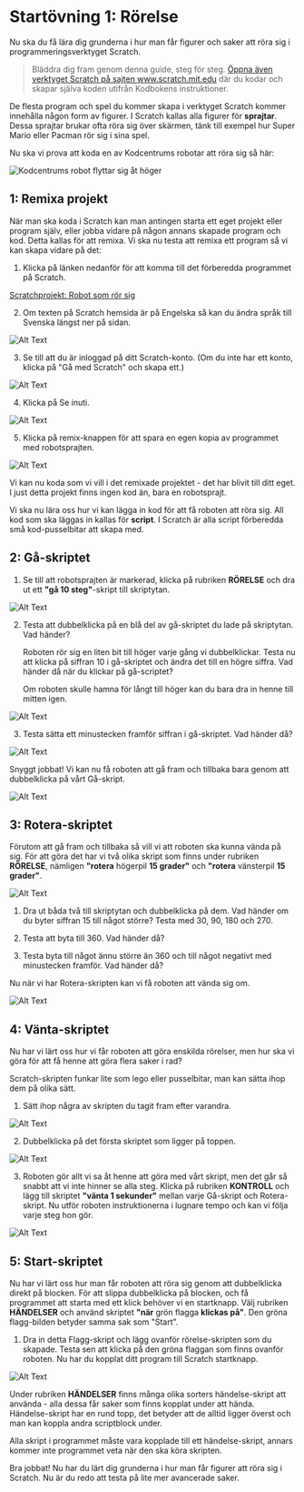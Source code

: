 # Startövning 1: Rörelse

Nu ska du få lära dig grunderna i hur man får figurer och saker att röra sig i programmeringsverktyget Scratch.

> Bläddra dig fram genom denna guide, steg för steg. <a href="https://scratch.mit.edu" target="_blank">
  Öppna även verktyget Scratch på sajten www.scratch.mit.edu</a> där du kodar och skapar själva koden utifrån Kodbokens instruktioner.

De flesta program och spel du kommer skapa i verktyget Scratch kommer innehålla någon form av figurer. I Scratch kallas alla figurer för **sprajtar**. Dessa sprajtar brukar ofta röra sig över skärmen, tänk till exempel hur Super Mario eller Pacman rör sig i sina spel.

Nu ska vi prova att koda en av Kodcentrums robotar att röra sig så här:

![Kodcentrums robot flyttar sig åt höger](Robot_1.gif)

## 1: Remixa projekt

När man ska koda i Scratch kan man antingen starta ett eget projekt eller program själv, eller jobba vidare på någon annans skapade program och kod. Detta kallas för att remixa. Vi ska nu testa att remixa ett program så vi kan skapa vidare på det:

1. Klicka på länken nedanför för att komma till det förberedda programmet på Scratch.

<a href="https://scratch.mit.edu/projects/210051047/" target='_blank'>Scratchprojekt: Robot som rör sig</a> <!--_-->

2. Om texten på Scratch hemsida är på Engelska så kan du ändra språk till Svenska längst ner på sidan.

![Alt Text](Image_1.png)

3. Se till att du är inloggad på ditt Scratch-konto. (Om du inte har ett konto, klicka på "Gå med Scratch" och skapa ett.)

![Alt Text](Image_2.png)

4. Klicka på Se inuti.

![Alt Text](Image_3.png)

5. Klicka på remix-knappen för att spara en egen kopia av programmet med robotsprajten.

![Alt Text](Image_4.png)

Vi kan nu koda som vi vill i det remixade projektet - det har blivit till ditt eget. I just detta projekt finns ingen kod än, bara en robotsprajt.

Vi ska nu lära oss hur vi kan lägga in kod för att få roboten att röra sig. All kod som ska läggas in kallas för **script**. I Scratch är alla script förberedda små kod-pusselbitar att skapa med.

## 2: Gå-skriptet

1. Se till att robotsprajten är markerad, klicka på rubriken **RÖRELSE** och dra ut ett **"gå 10 steg"**-skript till skriptytan.

![Alt Text](Skript_1.gif)

2. Testa att dubbelklicka på en blå del av gå-skriptet du lade på skriptytan. Vad händer?

	Roboten rör sig en liten bit till höger varje gång vi dubbelklickar. Testa nu att klicka på siffran 10 i gå-skriptet och ändra det till en högre siffra. Vad händer då när du klickar på gå-scriptet?

	Om roboten skulle hamna för långt till höger kan du bara dra in henne till mitten igen.

![Alt Text](Robot_2.gif)

3. Testa sätta ett minustecken framför siffran i gå-skriptet. Vad händer då?

![Alt Text](Skript_2.gif)

Snyggt jobbat! Vi kan nu få roboten att gå fram och tillbaka bara genom att dubbelklicka på vårt Gå-skript.

![Alt Text](Robot_3.gif)

## 3: Rotera-skriptet

Förutom att gå fram och tillbaka så vill vi att roboten ska kunna vända på sig. För att göra det har vi två olika skript som finns under rubriken **RÖRELSE**, nämligen **"rotera** högerpil **15 grader"** och **"rotera** vänsterpil **15 grader"**.

![Alt Text](Image_5.png)

1. Dra ut båda två till skriptytan och dubbelklicka på dem. Vad händer om du byter siffran 15 till något större? Testa med 30, 90, 180 och 270.

2. Testa att byta till 360. Vad händer då?

3. Testa byta till något ännu större än 360 och till något negativt med minustecken framför. Vad händer då?

Nu när vi har Rotera-skripten kan vi få roboten att vända sig om.

![Alt Text](Robot_4.gif)

## 4: Vänta-skriptet

Nu har vi lärt oss hur vi får roboten att göra enskilda rörelser, men hur ska vi göra för att få henne att göra flera saker i rad?

Scratch-skripten funkar lite som lego eller pusselbitar, man kan sätta ihop dem på olika sätt.

1. Sätt ihop några av skripten du tagit fram efter varandra.

![Alt Text](Skript_3.gif)

2. Dubbelklicka på det första skriptet som ligger på toppen.

![Alt Text](Robot_5.gif)

3. Roboten gör allt vi sa åt henne att göra med vårt skript, men det går så snabbt att vi inte hinner se alla steg. Klicka på rubriken **KONTROLL** och lägg till skriptet **"vänta 1 sekunder"** mellan varje Gå-skript och Rotera-skript. Nu utför roboten instruktionerna i lugnare tempo och kan vi följa varje steg hon gör.

![Alt Text](Skript_4.gif)

## 5: Start-skriptet

Nu har vi lärt oss hur man får roboten att röra sig genom att dubbelklicka direkt på blocken. För att slippa dubbelklicka på blocken, och få programmet att starta med ett klick behöver vi en startknapp. Välj rubriken **HÄNDELSER** och använd skriptet **"när** grön flagga **klickas på"**. Den gröna flagg-bilden betyder samma sak som "Start".

1. Dra in detta Flagg-skript och lägg ovanför rörelse-skripten som du skapade. Testa sen att klicka på den gröna flaggan som finns ovanför roboten. Nu har du kopplat ditt program till Scratch startknapp.

![Alt Text](Skript_5.gif)

Under rubriken **HÄNDELSER** finns många olika sorters händelse-skript att använda - alla dessa får saker som finns kopplat under att hända. Händelse-skript har en rund topp, det betyder att de alltid ligger överst och man kan koppla andra scriptblock under.

Alla skript i programmet måste vara kopplade till ett händelse-skript, annars kommer inte programmet veta när den ska köra skripten.

Bra jobbat! Nu har du lärt dig grunderna i hur man får figurer att röra sig i Scratch. Nu är du redo att testa på lite mer avancerade saker.
